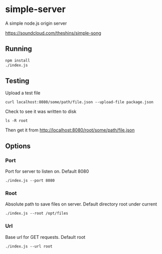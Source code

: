 # simple-server

A simple node.js origin server

<https://soundcloud.com/theshins/simple-song>

## Running

```sh
npm install
./index.js
```

## Testing

Upload a test file

```
curl localhost:8080/some/path/file.json --upload-file package.json
```

Check to see it was written to disk

```
ls -R root
```

Then get it from <http://localhost:8080/root/some/path/file.json>

## Options

### Port

Port for server to listen on. Default 8080

```
./index.js --port 8080
```

### Root

Absolute path to save files on server. Default directory root under current

```
./index.js --root /opt/files
```

### Url

Base url for GET requests. Default root

```
./index.js --url root
```
